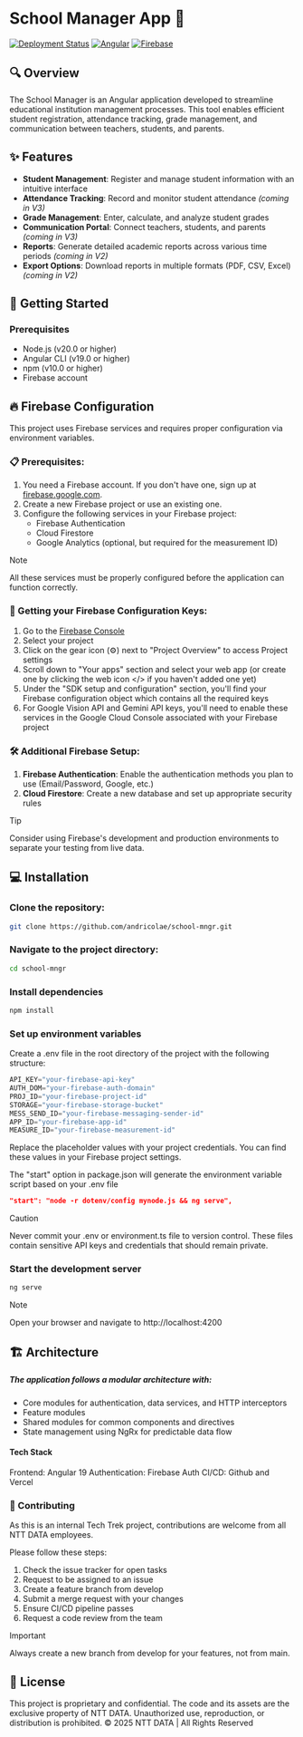 # School Manager App 🏫

[![Deployment Status](https://img.shields.io/badge/deployment-active-brightgreen)](https://school-mngr.vercel.app/)
[![Angular](https://img.shields.io/badge/Angular-19-DD0031)](https://angular.io/)
[![Firebase](https://img.shields.io/badge/Firebase-Integrated-FFA000)](https://firebase.google.com/)

## 🔍 Overview

The School Manager is an Angular application developed to streamline educational institution management processes. This tool enables efficient student registration, attendance tracking, grade management, and communication between teachers, students, and parents.

## ✨ Features

* **Student Management**: Register and manage student information with an intuitive interface
* **Attendance Tracking**: Record and monitor student attendance *(coming in V3)*
* **Grade Management**: Enter, calculate, and analyze student grades
* **Communication Portal**: Connect teachers, students, and parents *(coming in V3)*
* **Reports**: Generate detailed academic reports across various time periods *(coming in V2)*
* **Export Options**: Download reports in multiple formats (PDF, CSV, Excel) *(coming in V2)* 

## 🚀 Getting Started

### Prerequisites

* Node.js (v20.0 or higher)
* Angular CLI (v19.0 or higher)
* npm (v10.0 or higher)
* Firebase account

## 🔥 Firebase Configuration

This project uses Firebase services and requires proper configuration via environment variables. 

### 📋 Prerequisites:

1. You need a Firebase account. If you don't have one, sign up at [firebase.google.com](https://firebase.google.com/).
2. Create a new Firebase project or use an existing one.
3. Configure the following services in your Firebase project:
   * Firebase Authentication
   * Cloud Firestore
   * Google Analytics (optional, but required for the measurement ID)

> [!NOTE]
> All these services must be properly configured before the application can function correctly.

### 🔑 Getting your Firebase Configuration Keys:

1. Go to the [Firebase Console](https://console.firebase.google.com/)
2. Select your project
3. Click on the gear icon (⚙️) next to "Project Overview" to access Project settings
4. Scroll down to "Your apps" section and select your web app (or create one by clicking the web icon </> if you haven't added one yet)
5. Under the "SDK setup and configuration" section, you'll find your Firebase configuration object which contains all the required keys
6. For Google Vision API and Gemini API keys, you'll need to enable these services in the Google Cloud Console associated with your Firebase project

### 🛠️ Additional Firebase Setup:

1. **Firebase Authentication**: Enable the authentication methods you plan to use (Email/Password, Google, etc.)
2. **Cloud Firestore**: Create a new database and set up appropriate security rules

> [!TIP]
> Consider using Firebase's development and production environments to separate your testing from live data.

## 💻 Installation

### Clone the repository:
```bash
git clone https://github.com/andricolae/school-mngr.git
```

### Navigate to the project directory:
```bash
cd school-mngr
```

### Install dependencies
```bash
npm install
```

### Set up environment variables

Create a .env file in the root directory of the project with the following structure:

```javascript
API_KEY="your-firebase-api-key"
AUTH_DOM="your-firebase-auth-domain"
PROJ_ID="your-firebase-project-id"
STORAGE="your-firebase-storage-bucket"
MESS_SEND_ID="your-firebase-messaging-sender-id"
APP_ID="your-firebase-app-id"
MEASURE_ID="your-firebase-measurement-id"
```

Replace the placeholder values with your project credentials. You can find these values in your Firebase project settings.

The "start" option in package.json will generate the environment variable script based on your .env file

```json
"start": "node -r dotenv/config mynode.js && ng serve",
```

> [!CAUTION]
> Never commit your .env or environment.ts file to version control. These files contain sensitive API keys and credentials that should remain private.

### Start the development server

```bash
ng serve
```

> [!NOTE]
> Open your browser and navigate to http://localhost:4200

## 🏗️ Architecture

##### The application follows a modular architecture with:

* Core modules for authentication, data services, and HTTP interceptors
* Feature modules
* Shared modules for common components and directives
* State management using NgRx for predictable data flow

#### Tech Stack

Frontend: Angular 19
Authentication: Firebase Auth
CI/CD: Github and Vercel

### 🤝 Contributing

As this is an internal Tech Trek project, contributions are welcome from all NTT DATA employees. 

Please follow these steps:
1. Check the issue tracker for open tasks
2. Request to be assigned to an issue
3. Create a feature branch from develop
4. Submit a merge request with your changes
5. Ensure CI/CD pipeline passes
6. Request a code review from the team

> [!IMPORTANT]
> Always create a new branch from develop for your features, not from main.

## 📝 License
This project is proprietary and confidential. The code and its assets are the exclusive property of NTT DATA. Unauthorized use, reproduction, or distribution is prohibited.
© 2025 NTT DATA | All Rights Reserved

